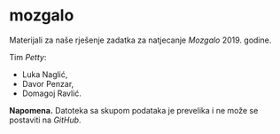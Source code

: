 # mozgalo

Materijali za naše rješenje zadatka za natjecanje *Mozgalo* 2019. godine.

Tim _Petty_:
  * Luka Naglić,
  * Davor Penzar,
  * Domagoj Ravlić.

**Napomena.** Datoteka sa skupom podataka je prevelika i ne može se postaviti na *GitHub*.
